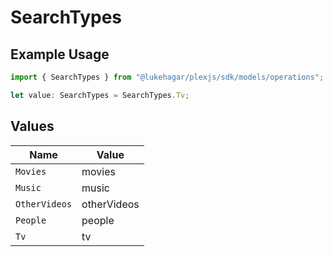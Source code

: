 # SearchTypes

## Example Usage

```typescript
import { SearchTypes } from "@lukehagar/plexjs/sdk/models/operations";

let value: SearchTypes = SearchTypes.Tv;
```

## Values

| Name          | Value         |
| ------------- | ------------- |
| `Movies`      | movies        |
| `Music`       | music         |
| `OtherVideos` | otherVideos   |
| `People`      | people        |
| `Tv`          | tv            |